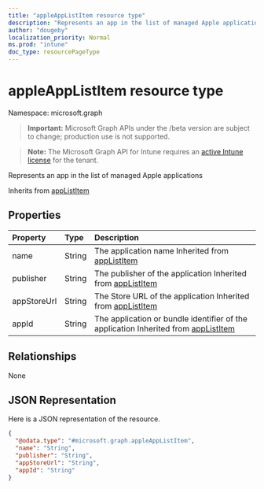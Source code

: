 ```yaml
---
title: "appleAppListItem resource type"
description: "Represents an app in the list of managed Apple applications"
author: "dougeby"
localization_priority: Normal
ms.prod: "intune"
doc_type: resourcePageType
---
```


# appleAppListItem resource type

Namespace: microsoft.graph

> **Important:** Microsoft Graph APIs under the /beta version are subject to change; production use is not supported.

> **Note:** The Microsoft Graph API for Intune requires an [active Intune license](https://go.microsoft.com/fwlink/?linkid=839381) for the tenant.

Represents an app in the list of managed Apple applications


Inherits from [appListItem](../resources/intune-deviceconfig-applistitem.md)

## Properties
|Property|Type|Description|
|:---|:---|:---|
|name|String|The application name Inherited from [appListItem](../resources/intune-deviceconfig-applistitem.md)|
|publisher|String|The publisher of the application Inherited from [appListItem](../resources/intune-deviceconfig-applistitem.md)|
|appStoreUrl|String|The Store URL of the application Inherited from [appListItem](../resources/intune-deviceconfig-applistitem.md)|
|appId|String|The application or bundle identifier of the application Inherited from [appListItem](../resources/intune-deviceconfig-applistitem.md)|

## Relationships
None

## JSON Representation
Here is a JSON representation of the resource.
<!-- {
  "blockType": "resource",
  "@odata.type": "microsoft.graph.appleAppListItem"
}
-->
``` json
{
  "@odata.type": "#microsoft.graph.appleAppListItem",
  "name": "String",
  "publisher": "String",
  "appStoreUrl": "String",
  "appId": "String"
}
```





